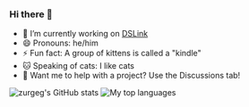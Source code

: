 ### Hi there 👋

- 🔭 I’m currently working on [DSLink](https://www.github.com/NDSLink)
- 😄 Pronouns: he/him
- ⚡ Fun fact: A group of kittens is called a "kindle"
- 🐱 Speaking of cats: I like cats
- 💬 Want me to help with a project? Use the Discussions tab!

![zurgeg's GitHub stats](https://github-readme-stats.vercel.app/api?username=zurgeg&show_icons=true&title_color=4F8CC9&text_color=9f9f9f&bg_color=00000000&hide_border=true&icon_color=00000000&count_private=true) ![My top languages](https://github-readme-stats.vercel.app/api/top-langs/?username=zurgeg&show_icons=true&title_color=4F8CC9&text_color=9f9f9f&bg_color=00000000&hide_border=true&icon_color=00000000&count_private=true)

